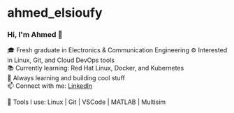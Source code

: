 # ahmed_elsioufy
### Hi, I'm Ahmed 👋
🎓  Fresh graduate in Electronics & Communication Engineering 
⚙️ Interested in Linux, Git, and Cloud DevOps tools  
📚 Currently learning: Red Hat Linux, Docker, and Kubernetes  
🌱 Always learning and building cool stuff  
📫 Connect with me: [LinkedIn](https://www.linkedin.com/in/ahmed-elsioufy)

🔧 Tools I use:
Linux | Git | VSCode | MATLAB | Multisim
